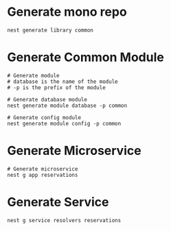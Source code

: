 # Generate mono repo
```shell
nest generate library common
```

# Generate Common Module
```shell
# Generate module
# database is the name of the module
# -p is the prefix of the module

# Generate database module
nest generate module database -p common

# Generate config module
nest generate module config -p common
```
# Generate Microservice
```shell
# Generate microservice
nest g app reservations
```

# Generate Service
```shell
nest g service resolvers reservations
```
